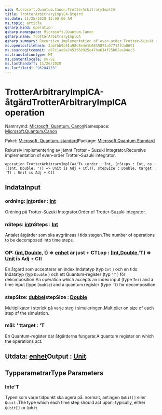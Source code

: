 ```yaml
---
uid: Microsoft.Quantum.Canon.TrotterArbitraryImplCA
title: TrotterArbitraryImplCA-åtgärd
ms.date: 11/25/2020 12:00:00 AM
ms.topic: article
qsharp.kind: operation
qsharp.namespace: Microsoft.Quantum.Canon
qsharp.name: TrotterArbitraryImplCA
qsharp.summary: Recursive implementation of even-order Trotter–Suzuki integrator.
ms.openlocfilehash: 2abfbb9d51a98d8ede1b0835875a3771ffda0691
ms.sourcegitcommit: a87c1aa8e7453360025e47ba614f25b02ea84ec3
ms.translationtype: MT
ms.contentlocale: sv-SE
ms.lasthandoff: 11/26/2020
ms.locfileid: "96204733"
---
```

# <a name="trotterarbitraryimplca-operation"></a><span data-ttu-id="132f3-102">TrotterArbitraryImplCA-åtgärd</span><span class="sxs-lookup"><span data-stu-id="132f3-102">TrotterArbitraryImplCA operation</span></span>

<span data-ttu-id="132f3-103">Namnrymd: [Microsoft. Quantum. Canon](xref:Microsoft.Quantum.Canon)</span><span class="sxs-lookup"><span data-stu-id="132f3-103">Namespace: [Microsoft.Quantum.Canon](xref:Microsoft.Quantum.Canon)</span></span>

<span data-ttu-id="132f3-104">Paket: [Microsoft. Quantum. standard](https://nuget.org/packages/Microsoft.Quantum.Standard)</span><span class="sxs-lookup"><span data-stu-id="132f3-104">Package: [Microsoft.Quantum.Standard](https://nuget.org/packages/Microsoft.Quantum.Standard)</span></span>


<span data-ttu-id="132f3-105">Rekursiv implementering av jämnt Trotter – Suzuki Integrator.</span><span class="sxs-lookup"><span data-stu-id="132f3-105">Recursive implementation of even-order Trotter–Suzuki integrator.</span></span>

```qsharp
operation TrotterArbitraryImplCA<'T> (order : Int, (nSteps : Int, op : ((Int, Double, 'T) => Unit is Adj + Ctl)), stepSize : Double, target : 'T) : Unit is Adj + Ctl
```


## <a name="input"></a><span data-ttu-id="132f3-106">Indata</span><span class="sxs-lookup"><span data-stu-id="132f3-106">Input</span></span>

### <a name="order--int"></a><span data-ttu-id="132f3-107">ordning: [int](xref:microsoft.quantum.lang-ref.int)</span><span class="sxs-lookup"><span data-stu-id="132f3-107">order : [Int](xref:microsoft.quantum.lang-ref.int)</span></span>

<span data-ttu-id="132f3-108">Ordning på Trotter-Suzuki Integrator.</span><span class="sxs-lookup"><span data-stu-id="132f3-108">Order of Trotter-Suzuki integrator.</span></span>


### <a name="nsteps--int"></a><span data-ttu-id="132f3-109">nSteps: [int](xref:microsoft.quantum.lang-ref.int)</span><span class="sxs-lookup"><span data-stu-id="132f3-109">nSteps : [Int](xref:microsoft.quantum.lang-ref.int)</span></span>

<span data-ttu-id="132f3-110">Antalet åtgärder som ska avgränsas i tids stegen.</span><span class="sxs-lookup"><span data-stu-id="132f3-110">The number of operations to be decomposed into time steps.</span></span>


### <a name="op--intdoublet--unit--is-adj--ctl"></a><span data-ttu-id="132f3-111">OP: ([int](xref:microsoft.quantum.lang-ref.int),[Double](xref:microsoft.quantum.lang-ref.double), t) => [enhet](xref:microsoft.quantum.lang-ref.unit)  är just + CTL</span><span class="sxs-lookup"><span data-stu-id="132f3-111">op : ([Int](xref:microsoft.quantum.lang-ref.int),[Double](xref:microsoft.quantum.lang-ref.double),'T) => [Unit](xref:microsoft.quantum.lang-ref.unit)  is Adj + Ctl</span></span>

<span data-ttu-id="132f3-112">En åtgärd som accepterar en index Indatatyp (typ `Int` ) och en tids Indatatyp (typ `Double` ) och ett Quantum-register (typ `'T` ) för dekomposition.</span><span class="sxs-lookup"><span data-stu-id="132f3-112">An operation which accepts an index input (type `Int`) and a time input (type `Double`) and a quantum register (type `'T`) for decomposition.</span></span>


### <a name="stepsize--double"></a><span data-ttu-id="132f3-113">stepSize: [dubbel](xref:microsoft.quantum.lang-ref.double)</span><span class="sxs-lookup"><span data-stu-id="132f3-113">stepSize : [Double](xref:microsoft.quantum.lang-ref.double)</span></span>

<span data-ttu-id="132f3-114">Multiplikator i storlek på varje steg i simuleringen.</span><span class="sxs-lookup"><span data-stu-id="132f3-114">Multiplier on size of each step of the simulation.</span></span>


### <a name="target--t"></a><span data-ttu-id="132f3-115">mål: ' t</span><span class="sxs-lookup"><span data-stu-id="132f3-115">target : 'T</span></span>

<span data-ttu-id="132f3-116">En Quantum-register där åtgärderna fungerar.</span><span class="sxs-lookup"><span data-stu-id="132f3-116">A quantum register on which the operations act.</span></span>



## <a name="output--unit"></a><span data-ttu-id="132f3-117">Utdata: [enhet](xref:microsoft.quantum.lang-ref.unit)</span><span class="sxs-lookup"><span data-stu-id="132f3-117">Output : [Unit](xref:microsoft.quantum.lang-ref.unit)</span></span>



## <a name="type-parameters"></a><span data-ttu-id="132f3-118">Typparametrar</span><span class="sxs-lookup"><span data-stu-id="132f3-118">Type Parameters</span></span>

### <a name="t"></a><span data-ttu-id="132f3-119">Inte</span><span class="sxs-lookup"><span data-stu-id="132f3-119">'T</span></span>

<span data-ttu-id="132f3-120">Typen som varje tidpunkt ska agera på. normalt, antingen `Qubit[]` eller `Qubit` .</span><span class="sxs-lookup"><span data-stu-id="132f3-120">The type which each time step should act upon; typically, either `Qubit[]` or `Qubit`.</span></span>